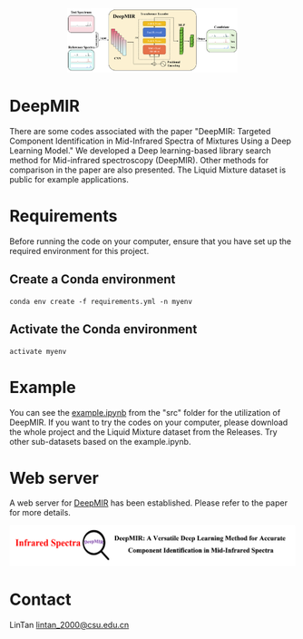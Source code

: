 <div align=center>
<img src="/fig/abstract.png" width="300px" align="float:center" />
</div>

# DeepMIR
There are some codes associated with the paper "DeepMIR: Targeted Component Identification in Mid-Infrared Spectra of Mixtures Using a Deep Learning Model." We developed a Deep learning-based library search method for Mid-infrared spectroscopy (DeepMIR). Other methods for comparison in the paper are also presented. The Liquid Mixture dataset is public for example applications.
# Requirements
Before running the code on your computer, ensure that you have set up the required environment for this project.
## Create a Conda environment
    conda env create -f requirements.yml -n myenv
## Activate the Conda environment
    activate myenv
# Example
You can see the [example.ipynb](https://github.com/LinTan-CSU/DeepMIR/blob/main/src/example.ipynb) from the "src" folder for the utilization of DeepMIR. If you want to try the codes on your computer, please download the whole project and the Liquid Mixture dataset from the Releases. Try other sub-datasets based on the example.ipynb. 
# Web server
A web server for [DeepMIR](https://huggingface.co/spaces/LinTan-CSU/DeepMIR) has been established. Please refer to the paper for more details.

<div align=center>
<img src="/fig/web.png" width="600px" align="float:center" />
</div>

# Contact
LinTan <lintan_2000@csu.edu.cn>
